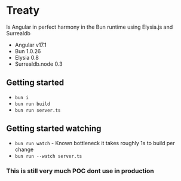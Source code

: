 # Treaty

Is Angular in perfect harmony in the Bun runtime using Elysia.js and Surrealdb

- Angular v17.1
- Bun 1.0.26
- Elysia 0.8
- Surrealdb.node 0.3

## Getting started

- `bun i`
- `bun run build`
- `bun run server.ts`

## Getting started watching

- `bun run watch` - Known bottleneck it takes roughly 1s to build per change
- `bun run --watch server.ts`

### This is still very much POC dont use in production
